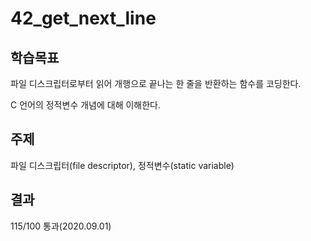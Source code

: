 # 42_get_next_line

## 학습목표
파일 디스크립터로부터 읽어 개행으로 끝나는 한 줄을 반환하는 함수를 코딩한다.

C 언어의 정적변수 개념에 대해 이해한다.

## 주제
파일 디스크립터(file descriptor), 정적변수(static variable)

## 결과
115/100 통과(2020.09.01)
